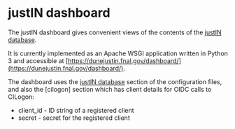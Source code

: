 # justIN dashboard

The justIN dashboard gives convenient views of the contents of the 
[justIN database](database.md).

It is currently implemented as an Apache WSGI application written in
Python 3 and accessible at 
[https://dunejustin.fnal.gov/dashboard/](https://dunejustin.fnal.gov/dashboard/).

The dashboard uses the [justIN database](database.md) section
of the configuration files, and also the [cilogon] section which has client 
details for OIDC calls to CILogon:

- client_id - ID string of a registered client
- secret - secret for the registered client


